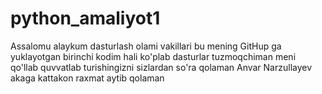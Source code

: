 # python_amaliyot1
Assalomu alaykum dasturlash olami vakillari bu mening GitHup ga yuklayotgan birinchi kodim
hali ko'plab dasturlar tuzmoqchiman meni qo'llab quvvatlab turishingizni sizlardan so'ra qolaman
Anvar Narzullayev akaga kattakon raxmat aytib qolaman

